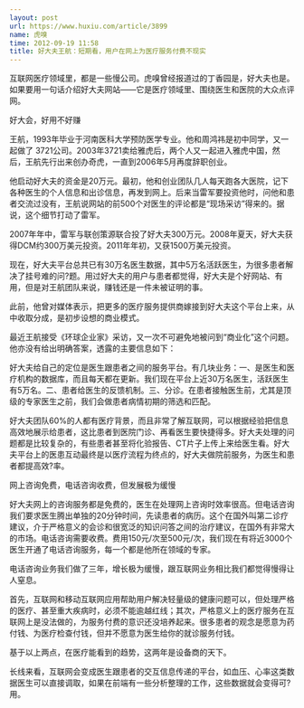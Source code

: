 ```yaml
---
layout: post
url: https://www.huxiu.com/article/3899
name: 虎嗅
time: 2012-09-19 11:58
title: 好大夫王航：短期看，用户在网上为医疗服务付费不现实
---
```

互联网医疗领域里，都是一些慢公司。虎嗅曾经报道过的丁香园是，好大夫也是。如果要用一句话介绍好大夫网站——它是医疗领域里、围绕医生和医院的大众点评网。

好大会，好用不好赚

王航，1993年毕业于河南医科大学预防医学专业。他和周鸿祎是初中同学，又一起做了 3721公司。2003年3721卖给雅虎后，两个人又一起进入雅虎中国，然后，王航先行出来创办奇虎，一直到2006年5月再度辞职创业。

他启动好大夫的资金是20万元。最初，他和创业团队几人每天跑各大医院，记下各种医生的个人信息和出诊信息，再发到网上。后来当雷军要投资他时，问他和患者交流过没有，王航说网站的前500个对医生的评论都是“现场采访”得来的。据说，这个细节打动了雷军。

2007年年中，雷军与联创策源联合投了好大夫300万元。2008年夏天，好大夫获得DCM约300万美元投资。2011年年初，又获1500万美元投资。

现在，好大夫平台总共已有30万名医生数据，其中5万名活跃医生，为很多患者解决了挂号难的问?题。用过好大夫的用户与患者都觉得，好大夫是个好网站、有用，但是对王航团队来说，赚钱还是一件未被证明的事。

此前，他曾对媒体表示，把更多的医疗服务提供商嫁接到好大夫这个平台上来，从中收取分成，是初步设想的商业模式。

最近王航接受《环球企业家》采访，又一次不可避免地被问到“商业化”这个问题。他亦没有给出明确答案，透露的主要信息如下：

好大夫给自己的定位是医生跟患者之间的服务平台。有几块业务：一、是医生和医疗机构的数据库，而且每天都在更新。我们现在平台上近30万名医生，活跃医生有5万名。二、患者给医生的反馈机制。三、分诊。在患者接触医生前，尤其是顶级的专家医生之前，我们会做患者病情初期的筛选和匹配。

好大夫团队60%的人都有医疗背景，而且非常了解互联网，可以根据经验把信息高效地展示给患者，这比患者到医院门诊、再看医生要快捷得多。好大夫处理的问题都是比较复杂的，有些患者甚至将化验报告、CT片子上传上来给医生看。好大夫平台上的医患互动最终是以医疗流程为终点的，好大夫做院前服务，为医生和患者都提高效?率。

网上咨询免费，电话咨询收费，但发展极为缓慢

好大夫网上的咨询服务都是免费的，医生在处理网上咨询时效率很高。但电话咨询我们要求医生腾出单独的20分钟时间，先读患者的病历。这个在国外叫第二诊疗建议，介于严格意义的会诊和很宽泛的知识问答之间的治疗建议，在国外有非常大的市场。电话咨询需要收费。费用150元/次至500元/次，我们现在有将近3000个医生开通了电话咨询服务，每一个都是他所在领域的专家。

电话咨询业务我们做了三年，增长极为缓慢，跟互联网业务相比我们都觉得慢得让人窒息。

首先，互联网和移动互联网应用帮助用户解决轻量级的健康问题可以，但处理严格的医疗、甚至重大疾病时，必须不能逾越红线；其次，严格意义上的医疗服务在互联网上是没法做的，为服务付费的意识还没培养起来。很多患者的观念是愿意为药付钱、为医疗检查付钱，但并不愿意为医生给你的就诊服务付钱。

基于以上两点，在医疗能看到的趋势，这两年是设备商的天下。

长线来看，互联网会变成医生跟患者的交互信息传递的平台，如血压、心率这类数据医生可以直接调取，如果在前端有一些分析整理的工作，这些数据就会变得可?用。　　

